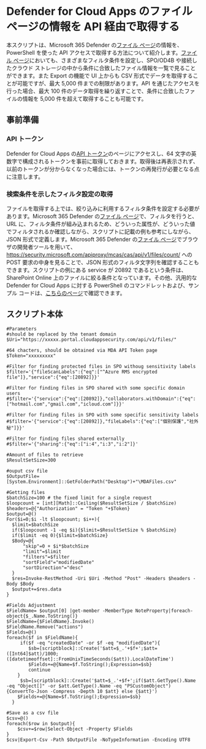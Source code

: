 # Defender for Cloud Apps のファイル ページの情報を API 経由で取得する
本スクリプトは、Microsoft 365 Defender の[ファイル ページ](https://security.microsoft.com/cloudapps/files)の情報を、PowerShell を使った API アクセスで取得する方法について紹介します。[ファイル ページ](https://security.microsoft.com/cloudapps/files)においても、さまざまなフィルタ条件を設定し、SPO/OD4B や接続したクラウド ストレージの中から条件に合致したファイル情報を一覧で見ることができます。また Export の機能で UI 上からも CSV 形式でデータを取得することが可能ですが、最大 5,000 件までの制限があります。API を通じたアクセスを行った場合、最大 100 件のデータ取得を繰り返すことで、条件に合致したファイルの情報を 5,000 件を超えて取得することも可能です。
## 事前準備
### API トークン
Defender for Cloud Apps の[API トークン](https://security.microsoft.com/cloudapps/settings?tabid=apiTokens)のページにアクセスし、64 文字の英数字で構成されるトークンを事前に取得しておきます。取得後は再表示されず、以前のトークンが分からなくなった場合には、トークンの再発行が必要となる点に注意します。
### 検索条件を示したフィルタ設定の取得
ファイルを取得する上では、絞り込みに利用するフィルタ条件を設定する必要があります。Microsoft 365 Defender の[ファイル ページ](https://security.microsoft.com/cloudapps/files)で、フィルタを行うと、URL に、フィルタ条件が組み込まれるため、どういった属性が、どういった値でフィルタされるか確認しながら、スクリプトに記載の例も参考にしながら、JSON 形式で定義します。Microsoft 365 Defender の[ファイル ページ](https://security.microsoft.com/cloudapps/files)でブラウザの開発者ツールを用いて、https://security.microsoft.com/apiproxy/mcas/cas/api/v1/files/count/ への POST 要求の中身を見ることで、JSON 形式のフィルタ文字列を確認することもできます。スクリプトの例にある service が 20892 であるという条件は、SharePoint Online 上のファイルに絞る条件となっています。その他、汎用的な Defender for Cloud Apps に対する PowerShell のコマンドレットおよび、サンプル コードは、[こちらのページ](https://github.com/microsoft/MCAS)で確認できます。
## スクリプト本体
````
#Parameters
#should be replaced by the tenant domain
$Uri="https://xxxxx.portal.cloudappsecurity.com/api/v1/files/"

#64 chacters, should be obtained via MDA API Token page
$Token="xxxxxxxxx"

#Filter for finding protected files in SPO withoug sensitivity labels
$filter='{"fileScanLabels":{"eq":["^Azure RMS encrypted file"]},"service":{"eq":[20892]}}'

#Filter for finding files in SPO shared with some specific domain users
#$filter='{"service":{"eq":[20892]},"collaborators.withDomain":{"eq":["hotmail.com","gmail.com","icloud.com"]}}'

#Filter for finding files in SPO with some specific sensitivity labels
#$filter='{"service":{"eq":[20892]},"fileLabels":{"eq":["個別保護","社外秘"]}}'

#Filter for finding files shared externally
#$filter='{"sharing":{"eq":["i:4","i:3","i:2"]}'

#Amount of files to retrieve
$ResultSetSize=300

#ouput csv file
$OutputFile=[System.Environment]::GetFolderPath("Desktop")+"\MDAFiles.csv"

#Getting files 
$batchSize=100 # the fixed limit for a single request
$loopcount = [int][Math]::Ceiling($ResultSetSize / $batchSize)
$headers=@{"Authorization" = "Token "+$Token}
$output=@()
For($i=0;$i -lt $loopcount; $i++){
  $limit=$batchSize
  if($loopcount -1 -eq $i){$limit=$ResultSetSize % $batchSize}
  if($limit -eq 0){$limit=$batchSize}
  $Body=@{
	  "skip"=0 + $i*$batchSize
	  "limit"=$limit
	  "filters"=$filter
	  "sortField"="modifiedDate"
	  "sortDirection"="desc"
  }
  $res=Invoke-RestMethod -Uri $Uri -Method "Post" -Headers $headers -Body $Body
  $output+=$res.data
}
 
#Fields Adjustment
$FieldName= $output[0] |get-member -MemberType NoteProperty|foreach-object{$_.Name.ToString()}
$FieldName={$FieldName}.Invoke()
$FieldName.Remove("actions")
$Fields=@()
foreach($f in $FieldName){
     if($f -eq "createdDate" -or $f -eq "modifiedDate"){
	    $sb=[scriptblock]::Create('$att=$_.'+$f+';$att=([Int64]$att)/1000;([datetimeoffset]::FromUnixTimeSeconds($att)).LocalDateTime')
	    $Fields+=@{Name=$f.ToString();Expression=$sb}
	    continue
	}
     $sb=[scriptblock]::Create('$att=$_.'+$f+';if($att.GetType().Name -eq "Object[]" -or $att.GetType().Name -eq "PSCustomObject"){ConvertTo-Json -Compress -Depth 10 $att} else {$att}')
    $Fields+=@{Name=$f.ToString();Expression=$sb}
  }

#Save as a csv file
$csv=@()
foreach($row in $output){
	$csv+=$row|Select-Object -Property $Fields
}
$csv|Export-Csv -Path $OutputFile -NoTypeInformation -Encoding UTF8
````
